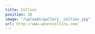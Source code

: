 ```yaml
---
title: Collins
position: 30
image: "/uploads/gallery__collins.jpg"
url: http://www.wearecollins.com/
---
```


